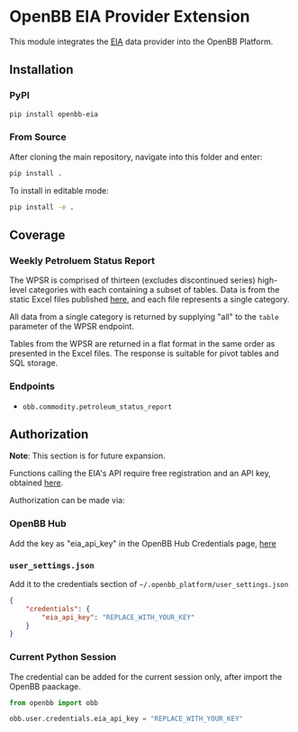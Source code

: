 # OpenBB EIA Provider Extension

This module integrates the [EIA](https://eia.gov) data provider into the OpenBB Platform.

## Installation

### PyPI

```sh
pip install openbb-eia
```

### From Source

After cloning the main repository, navigate into this folder and enter:

```sh
pip install .
```

To install in editable mode:

```sh
pip install -e .
```

## Coverage

### Weekly Petroluem Status Report

The WPSR is comprised of thirteen (excludes discontinued series) high-level categories with each containing a subset of tables. Data is from the static Excel files published [here](https://www.eia.gov/petroleum/supply/weekly/), and each file represents a single category.

All data from a single category is returned by supplying "all" to the `table` parameter of the WPSR endpoint.

Tables from the WPSR are returned in a flat format in the same order as presented in the Excel files. The response is suitable for pivot tables and SQL storage.

### Endpoints

- `obb.commodity.petroleum_status_report`

## Authorization

**Note**: This section is for future expansion.

Functions calling the EIA's API require free registration and an API key, obtained [here](https://www.eia.gov/opendata/register.php).

Authorization can be made via:

### OpenBB Hub

Add the key as "eia_api_key" in the OpenBB Hub Credentials page, [here](https://my.openbb.co/app/platform/credentials)

### `user_settings.json`

Add it to the credentials section of `~/.openbb_platform/user_settings.json`

```json
{
    "credentials": {
        "eia_api_key": "REPLACE_WITH_YOUR_KEY"
    }
}
```

### Current Python Session

The credential can be added for the current session only, after import the OpenBB paackage.

```python
from openbb import obb

obb.user.credentials.eia_api_key = "REPLACE_WITH_YOUR_KEY"
```
